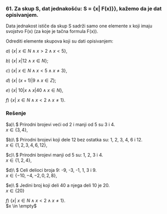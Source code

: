 ### 61. Za skup S, dat jednakošću: S = {x| F(x)}}, kažemo da je dat opisivanjem.

Data jednakost ističe da skup S sadrži samo one elemente x koji imaju svojstvo F(x) (za koje je tačna formula F(x)).

Odrediti elemente skupova koji su dati opisivanjem:

$a)\  \{x|\  x \in N \land x > 2 \land x < 5\}$, 

$b)\  \left\lbrace x|\ x|12 \land x \in N \right \rbrace$;

$c)\  \{x|\  x \in N \land x < 5 \land x \neq 3\}$, 

$d)\  \{x|\  (x + 1)|9 \land x \in Z\}$;

$e)\  \{x|\  10|x \land x|40 \land x \in N\}$, 

$f)\  \{x|\  x \in N \land x < 2 \land x \neq 1\}$.

### Rešenje

$a)\ $ Prirodni brojevi veći od 2 i manji od 5 su 3 i 4.<br> $x \in \{3, 4\}$, 

$b)\ $ Prirodni brojevi koji dele 12 bez ostatka su: 1, 2, 3, 4, 6 i 12.<br> $x \in \{1, 2, 3, 4, 6, 12\}$, 

$c)\ $ Prirodni brojevi manji od 5 su: 1, 2, 3 i 4.<br> $x \in \{1, 2, 4\}$,  

$d)\ $ Celi delioci broja 9: -9, -3, -1, 1, 3 i 9.<br>  $x \in \{-10, -4, -2, 0, 2, 8\}$,   

$e)\ $ Jedini broj koji deli 40 a njega deli 10 je 20.<br> $x \in \{20\}$

$f)\  \{x|\  x \in N \land x < 2 \land x \neq 1\}$.<br> $x \in \empty$